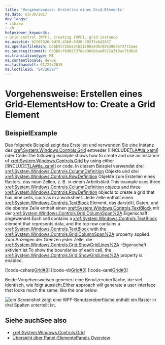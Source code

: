```yaml
---
title: 'Vorgehensweise: Erstellen eines Grid-Elements'
ms.date: 03/30/2017
dev_langs:
- csharp
- vb
helpviewer_keywords:
- Grid control [WPF], creating [WPF], grid instance
ms.assetid: b2f07626-9df8-43b8-8d36-492f3cb42837
ms.openlocfilehash: b5bb9572b6a34b21208a8d8c0583068873772aae
ms.sourcegitcommit: 6b308cf6d627d78ee36dbbae8972a310ac7fd6c8
ms.translationtype: MT
ms.contentlocale: de-DE
ms.lasthandoff: 01/23/2019
ms.locfileid: "54726597"
---
```

# <a name="how-to-create-a-grid-element"></a><span data-ttu-id="9f691-102">Vorgehensweise: Erstellen eines Grid-Elements</span><span class="sxs-lookup"><span data-stu-id="9f691-102">How to: Create a Grid Element</span></span>
## <a name="example"></a><span data-ttu-id="9f691-103">Beispiel</span><span class="sxs-lookup"><span data-stu-id="9f691-103">Example</span></span>  
 <span data-ttu-id="9f691-104">Das folgende Beispiel zeigt das Erstellen und verwenden Sie eine Instanz des <xref:System.Windows.Controls.Grid> entweder [!INCLUDE[TLA#tla_xaml](../../../../includes/tlasharptla-xaml-md.md)] oder Code.</span><span class="sxs-lookup"><span data-stu-id="9f691-104">The following example shows how to create and use an instance of <xref:System.Windows.Controls.Grid> by using either [!INCLUDE[TLA#tla_xaml](../../../../includes/tlasharptla-xaml-md.md)] or code.</span></span> <span data-ttu-id="9f691-105">In diesem Beispiel verwendet drei <xref:System.Windows.Controls.ColumnDefinition> Objekte und drei <xref:System.Windows.Controls.RowDefinition> Objekte zum Erstellen eines Rasters, das neun Zellen, z. B. in einem Arbeitsblatt.</span><span class="sxs-lookup"><span data-stu-id="9f691-105">This example uses three <xref:System.Windows.Controls.ColumnDefinition> objects and three <xref:System.Windows.Controls.RowDefinition> objects to create a grid that has nine cells, such as in a worksheet.</span></span> <span data-ttu-id="9f691-106">Jede Zelle enthält einen <xref:System.Windows.Controls.TextBlock> Element, das darstellt, Daten, und die oberste Zeile enthält einen <xref:System.Windows.Controls.TextBlock> mit der <xref:System.Windows.Controls.Grid.ColumnSpan%2A> Eigenschaft angewendet.</span><span class="sxs-lookup"><span data-stu-id="9f691-106">Each cell contains a <xref:System.Windows.Controls.TextBlock> element that represents data, and the top row contains a <xref:System.Windows.Controls.TextBlock> with the <xref:System.Windows.Controls.Grid.ColumnSpan%2A> property applied.</span></span> <span data-ttu-id="9f691-107">Zum Anzeigen der Grenzen jeder Zelle, die <xref:System.Windows.Controls.Grid.ShowGridLines%2A> -Eigenschaft aktiviert ist.</span><span class="sxs-lookup"><span data-stu-id="9f691-107">To show the boundaries of each cell, the <xref:System.Windows.Controls.Grid.ShowGridLines%2A> property is enabled.</span></span>  
  
 [!code-csharp[Grid#3](../../../../samples/snippets/csharp/VS_Snippets_Wpf/Grid/CSharp/Grid_Code.cs#3)]
 [!code-vb[Grid#3](../../../../samples/snippets/visualbasic/VS_Snippets_Wpf/Grid/VisualBasic/grid_vb.vb#3)]
 [!code-xaml[Grid#3](../../../../samples/snippets/xaml/VS_Snippets_Wpf/Grid/XAML/default.xaml#3)]  
  
  <span data-ttu-id="9f691-108">Beide Vorgehensweisen generiert eine Benutzeroberfläche, die viel identisch, wie folgt aussieht.</span><span class="sxs-lookup"><span data-stu-id="9f691-108">Either approach will generate a user interface that looks much the same, like the one below.</span></span>

  ![ein Screenshot zeigt eine WPF-Benutzeroberfläche enthält ein Raster in drei Spalten unterteilt ist.](./media/how-to-create-a-grid-element/how-to-create-a-grid-element.png)
## <a name="see-also"></a><span data-ttu-id="9f691-112">Siehe auch</span><span class="sxs-lookup"><span data-stu-id="9f691-112">See also</span></span>
- <xref:System.Windows.Controls.Grid>
- [<span data-ttu-id="9f691-113">Übersicht über Panel-Elemente</span><span class="sxs-lookup"><span data-stu-id="9f691-113">Panels Overview</span></span>](../../../../docs/framework/wpf/controls/panels-overview.md)

